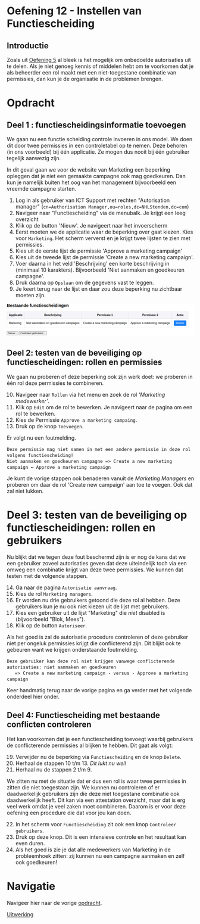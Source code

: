 # Oefening 12 - Instellen van Functiescheiding

## Introductie

Zoals uit [Oefening 5](./Oefening%2005.MD) al bleek is het mogelijk om onbedoelde autorisaties uit te delen. Als je niet
genoeg kennis of middelen hebt om te voorkomen dat je als beheerder een rol maakt met een niet-toegestane combinatie
van permissies, dan kun je de organisatie in de problemen brengen.

# Opdracht

## Deel 1 : functiescheidingsinformatie toevoegen

We gaan nu een functie scheiding controle invoeren in ons model. We doen dit door twee permissies in een controletabel
op te nemen. Deze behoren (in ons voorbeeld) bij één applicatie. Ze mogen dus nooit bij één gebruiker tegelijk aanwezig
zijn.

In dit geval gaan we voor de website van Marketing een beperking opleggen dat je niet een gemaakte campagne ook mag
goedkeuren. Dan kun je namelijk buiten het oog van het management bijvoorbeeld een vreemde campagne starten.

1. Log in als gebruiker van ICT Support met rechten "Autorisation manager"
   (`cn=Authorisation Manager,ou=roles,dc=NHLStenden,dc=com`)
2. Navigeer naar "Functiescheiding" via de menubalk. Je krijgt een leeg overzicht
3. Klik op de button 'Nieuw'. Je navigeert naar het invoerscherm
4. Eerst moeten we de applicatie waar de beperking over gaat kiezen. Kies voor `Marketing`. Het scherm ververst en je
   krijgt twee lijsten te zien met permissies.
5. Kies uit de eerste lijst de permissie 'Approve a marketing campaign'
6. Kies uit de tweede lijst de permissie 'Create a new marketing campaign'.
7. Voer daarna in het veld 'Beschrijving' een korte beschrijving in (minimaal 10 karakters). Bijvoorbeeld
   'Niet aanmaken en goedkeuren campagne'.
8. Druk daarna op `Opslaan`  om de gegevens vast te leggen.
9. Je keert terug naar de lijst en daar zou deze beperking nu zichtbaar moeten zijn.

![Opdracht 12-01.png](images/Opdracht%2012-01.png)

## Deel 2: testen van de beveiliging op functiescheidingen: rollen en permissies

We gaan nu proberen of deze beperking ook zijn werk doet: we proberen in één rol deze permissies te combineren.

10. Navigeer naar `Rollen` via het menu en zoek de rol *'Marketing medewerker'*.
11. Klik op `Edit` om de rol te bewerken. Je navigeert naar de pagina om een rol te bewerken.
12. Kies de Permissie `Approve a marketing campaing`.
13. Druk op de knop `Toevoegen`.

Er volgt nu een foutmelding.

```text
Deze permissie mag niet samen in met een andere permissie in deze rol volgens functiescheiding!
Niet aanmaken en goedkeuren campagne => Create a new marketing campaign ↔ Approve a marketing campaign
```

Je kunt de vorige stappen ook benaderen vanuit de *Marketing Managers*  en proberen om daar de rol 'Create new campaign'
aan toe te voegen. Ook dat zal niet lukken.

# Deel 3: testen van de beveiliging op functiescheidingen: rollen en gebruikers

Nu blijkt dat we tegen deze fout beschermd zijn is er nog de kans dat we een gebruiker zoveel autorisaties geven
dat deze uiteindelijk toch via een omweg een combinatie krijgt van deze twee permissies. We kunnen dat testen met de
volgende stappen.

14. Ga naar de pagina `Autorisatie aanvraag`.
15. Kies de rol `Marketing managers`.
16. Er worden nu drie gebruikers getoond die deze rol al hebben. Deze gebruikers kun je nu ook niet kiezen uit de lijst
    met gebruikers.
17. Kies een gebruiker uit de lijst "Marketing" die *niet* disabled is (bijvoorbeeld "Blok, Mees").
18. Klik op de button `Autoriseer`.

Als het goed is zal de autorisatie procedure controleren of deze gebruiker niet per ongeluk permissies krijgt die
conflicterend zijn. Dit blijkt ook te gebeuren want we krijgen onderstaande foutmelding.

```text
Deze gebruiker kan deze rol niet krijgen vanwege conflicterende autorisaties: niet aanmaken en goedkeuren 
   => Create a new marketing campaign - versus - Approve a marketing campaign
```

Keer handmatig terug naar de vorige pagina en ga verder met het volgende onderdeel hier onder.

## Deel 4: Functiescheiding met bestaande conflicten controleren

Het kan voorkomen dat je een functiescheiding toevoegt waarbij gebruikers de conflicterende permissies al blijken te 
hebben. Dit gaat als volgt:

19. Verwijder nu de beperking via `Functiescheiding` en de knop `Delete`.
20. Herhaal de stappen 10 t/m 13. _Dit lukt nu wel!_
21. Herhaal nu de stappen 2 t/m 9.

We zitten nu met de situatie dat er dus een rol is waar twee permissies in zitten die niet toegestaan zijn. We kunnen
nu controleren of er daadwerkelijk gebruikers zijn die deze niet toegestane combinatie ook daadwerkelijk heeft. Dit kan
via een attestation overzicht, maar dat is erg veel werk omdat je veel zaken moet combineren. Daarom is er voor deze
oefening een procedure die dat voor jou kan doen.

22. In het scherm voor `Functiescheiding` zit ook een knop `Controleer gebruikers`.
23. Druk op deze knop. Dit is een intensieve controle en het resultaat kan even duren.
24. Als het goed is zie je dat alle medewerkers van Marketing in de probleemhoek zitten: zij kunnen nu een campagne
    aanmaken en zelf ook goedkeuren!

# Navigatie

Navigeer hier naar de vorige [opdracht](./Oefening%2011.MD).

[Uitwerking](./Oplossingen-12.MD)

